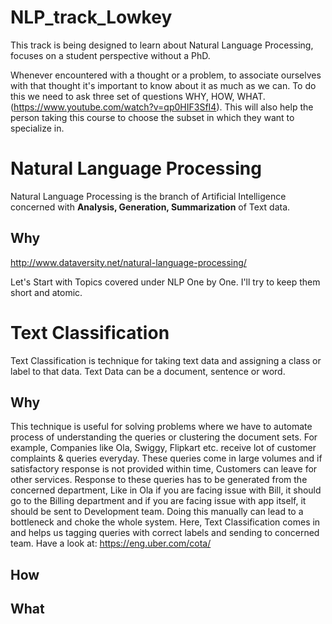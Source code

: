 # NLP_track_Lowkey
This track is being designed to learn about Natural Language Processing, focuses on a student perspective without a PhD.

Whenever encountered with a thought or a problem, to associate ourselves with that thought it's important to know about it as much as we can. To do this we need to ask three set of questions WHY, HOW, WHAT.(https://www.youtube.com/watch?v=qp0HIF3SfI4). This will also help the person taking this course to choose the subset in which they want to specialize in.

# Natural Language Processing

Natural Language Processing is the branch of Artificial Intelligence concerned with **Analysis, Generation, Summarization** of Text data.
## Why
http://www.dataversity.net/natural-language-processing/

Let's Start with Topics covered under NLP One by One. I'll try to keep them short and atomic.

# Text Classification
Text Classification is technique for taking text data and assigning a class or label to that data. Text Data can be a document, sentence or word.

 ## Why
This technique is useful for solving problems where we have to automate process of understanding the queries or clustering the document sets. For example, Companies like Ola, Swiggy, Flipkart etc. receive lot of customer complaints & queries everyday. These queries come in large volumes and if satisfactory response is not provided within time, Customers can leave for other services. Response to these queries has to be generated from the concerned department, Like in Ola if you are facing issue with Bill, it should go to the Billing department and if you are facing issue with app itself, it should be sent to Development team. Doing this manually can lead to a bottleneck and choke the whole system. Here, Text Classification comes in and helps us tagging queries with correct labels and sending to concerned team.
Have a look at: https://eng.uber.com/cota/

 ## How

 ## What
